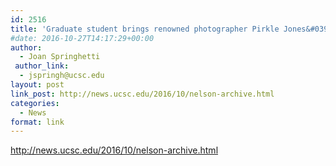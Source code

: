 ```yaml
---
id: 2516
title: 'Graduate student brings renowned photographer Pirkle Jones&#039;s personal archive to the public'
#date: 2016-10-27T14:17:29+00:00
author:
  - Joan Springhetti
 author_link:
  - jspringh@ucsc.edu
layout: post
link_post: http://news.ucsc.edu/2016/10/nelson-archive.html
categories:
  - News
format: link
---
```

http://news.ucsc.edu/2016/10/nelson-archive.html